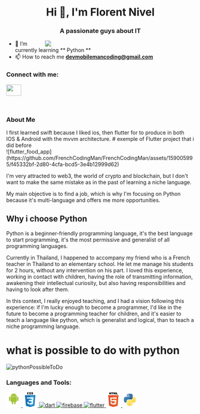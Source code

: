 <h1 align="center">Hi 👋, I'm Florent Nivel</h1>
<h3 align="center">A passionate guys about IT </h3>
<img align="right" width="400" src="https://images.unsplash.com/photo-1517694712202-14dd9538aa97?q=80&w=2940&auto=format&fit=crop&ixlib=rb-4.0.3&ixid=M3wxMjA3fDB8MHxwaG90by1wYWdlfHx8fGVufDB8fHx8fA%3D%3D">

- 🔭 I’m currently learning ** Python **
- 📫 How to reach me **devmobilemancoding@gmail.com**
  
<h3 align="left">Connect with me:</h3>
<p align="left">
<a href="https://www.instagram.com/dev_coding_man/" target="blank"><img align="center" src="https://github.com/FrenchCodingMan/FrenchCodingMan" height="30" width="40" /></a>
</p>
<br>
<h3 align="left"> About Me </h3>
<p>I first learned swift because I liked ios, then flutter for to produce in both IOS & Android with the mvvm architecture.
# exemple of Flutter project that i did before <br>
![flutter_food_app](https://github.com/FrenchCodingMan/FrenchCodingMan/assets/159005995/f45332bf-2d80-4cfa-bcd5-3e4b12999d62)


I'm very attracted to web3, the world of crypto and blockchain, but I don't want to make the same mistake as in the past of learning a niche language.

My main objective is to find a job, which is why I'm focusing on Python because it's multi-language and offers me more opportunities.</p>

<h2 align ="left">Why i choose Python</h2>

<p>Python is a beginner-friendly programming language, it's the best language to start programming, it's the most permissive and generalist of all programming languages.

Currently in Thailand, I happened to accompany my friend who is a French teacher in Thailand to an elementary school. He let me manage his students for 2 hours, without any intervention on his part.
I loved this experience, working in contact with children, having the role of transmitting information, awakening their intellectual curiosity, but also having responsibilities and having to look after them.

In this context, I really enjoyed teaching, and I had a vision following this experience: if I'm lucky enough to become a programmer, I'd like in the future to become a programming teacher for children, and it's easier to teach a language like python, which is generalist and logical, than to teach a niche programming language.</p>

# what is possible to do with python

<img width="1255" alt="pythonPossibleToDo" src="https://github.com/FrenchCodingMan/FrenchCodingMan/assets/159005995/92ffba60-5216-46ff-bad3-0846a2be686b">


<h3 align="left">Languages and Tools:</h3>
<p align="left">  <a href="https://developer.android.com" target="_blank" rel="noreferrer"> <img src="https://raw.githubusercontent.com/devicons/devicon/master/icons/android/android-original-wordmark.svg" alt="android" width="40" height="40"/> </a>  <a href="https://www.w3schools.com/css/" target="_blank" rel="noreferrer"> <img src="https://raw.githubusercontent.com/devicons/devicon/master/icons/css3/css3-original-wordmark.svg" alt="css3" width="40" height="40"/> </a> <a href="https://dart.dev" target="_blank" rel="noreferrer"> <img src="https://www.vectorlogo.zone/logos/dartlang/dartlang-icon.svg" alt="dart" width="40" height="40"/> </a>  <a href="https://firebase.google.com/" target="_blank" rel="noreferrer"> <img src="https://www.vectorlogo.zone/logos/firebase/firebase-icon.svg" alt="firebase" width="40" height="40"/> </a> <a href="https://flutter.dev" target="_blank" rel="noreferrer"> <img src="https://www.vectorlogo.zone/logos/flutterio/flutterio-icon.svg" alt="flutter" width="40" height="40"/> </a>  <a href="https://www.w3.org/html/" target="_blank" rel="noreferrer"> <img src="https://raw.githubusercontent.com/devicons/devicon/master/icons/html5/html5-original-wordmark.svg" alt="html5" width="40" height="40"/> </a> <a href="https://www.python.org" target="_blank" rel="noreferrer"> <img src="https://raw.githubusercontent.com/devicons/devicon/master/icons/python/python-original.svg" alt="python" width="40" height="40"/> </a></p>
